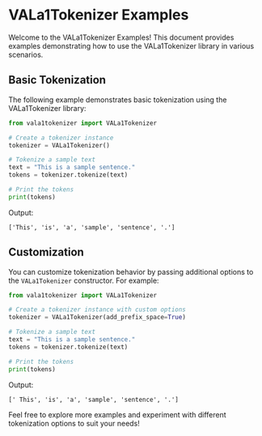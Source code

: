 # VALa1Tokenizer Examples

Welcome to the VALa1Tokenizer Examples! This document provides examples demonstrating how to use the VALa1Tokenizer library in various scenarios.

## Basic Tokenization

The following example demonstrates basic tokenization using the VALa1Tokenizer library:

```python
from vala1tokenizer import VALa1Tokenizer

# Create a tokenizer instance
tokenizer = VALa1Tokenizer()

# Tokenize a sample text
text = "This is a sample sentence."
tokens = tokenizer.tokenize(text)

# Print the tokens
print(tokens)
```

Output:

```
['This', 'is', 'a', 'sample', 'sentence', '.']
```

## Customization

You can customize tokenization behavior by passing additional options to the `VALa1Tokenizer` constructor. For example:

```python
from vala1tokenizer import VALa1Tokenizer

# Create a tokenizer instance with custom options
tokenizer = VALa1Tokenizer(add_prefix_space=True)

# Tokenize a sample text
text = "This is a sample sentence."
tokens = tokenizer.tokenize(text)

# Print the tokens
print(tokens)
```

Output:

```
[' This', 'is', 'a', 'sample', 'sentence', '.']
```

Feel free to explore more examples and experiment with different tokenization options to suit your needs!
